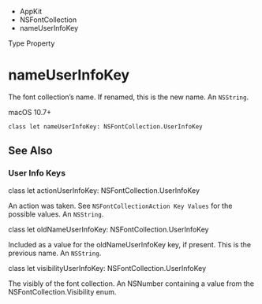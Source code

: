 

- AppKit
- NSFontCollection
-  nameUserInfoKey 

Type Property

# nameUserInfoKey

The font collection’s name. If renamed, this is the new name. An `NSString`.

macOS 10.7+

``` source
class let nameUserInfoKey: NSFontCollection.UserInfoKey
```

## See Also

### User Info Keys

class let actionUserInfoKey: NSFontCollection.UserInfoKey

An action was taken. See `NSFontCollectionAction Key Values` for the possible values. An `NSString`.

class let oldNameUserInfoKey: NSFontCollection.UserInfoKey

Included as a value for the oldNameUserInfoKey key, if present. This is the previous name. An `NSString`.

class let visibilityUserInfoKey: NSFontCollection.UserInfoKey

The visibly of the font collection. An NSNumber containing a value from the NSFontCollection.Visibility enum.

